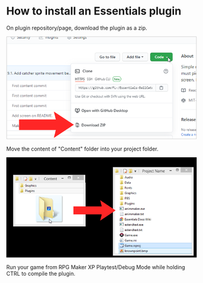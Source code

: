 # How to install an Essentials plugin
On plugin repository/page, download the plugin as a zip.

![](Downloading.png)

Move the content of "Content" folder into your project folder.

![](Moving.png)

Run your game from RPG Maker XP Playtest/Debug Mode while holding CTRL to compile the plugin.